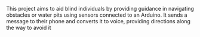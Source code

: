  This project aims to aid blind individuals by providing guidance in navigating obstacles or water pits using sensors connected to an Arduino. It sends a message to their phone and converts it to voice, providing directions along the way to avoid it
